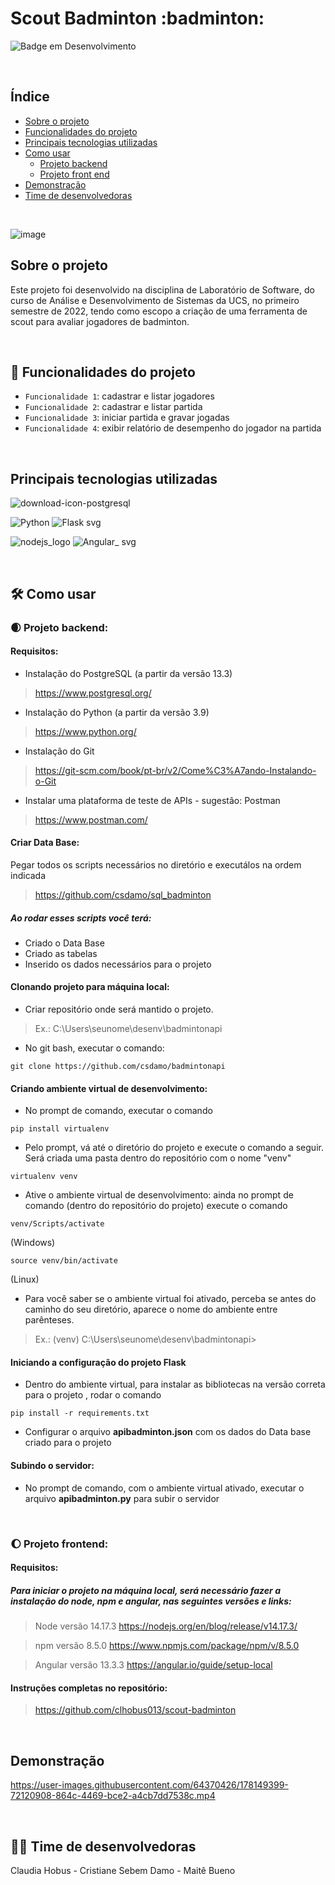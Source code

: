 <h1>Scout Badminton  :badminton: </h1>


![Badge em Desenvolvimento](http://img.shields.io/static/v1?label=status&message=em%20desenvolvimento&color=GREEN&style=flat)


&nbsp;


## Índice 

* [Sobre o projeto](#Sobre-o-projeto)
* [Funcionalidades do projeto](#Funcionalidades-do-projeto)
* [Principais tecnologias utilizadas](#Principais-tecnologias-utilizadas)
* [Como usar](#Como-usar)
  * [Projeto backend](#Projeto-backend)
  * [Projeto front end](#Projeto-frontend)
* [Demonstração](#Demonstração)
* [Time de desenvolvedoras](Time-de-desenvolvedoras)


&nbsp;

![image](https://user-images.githubusercontent.com/64370426/220476327-22075f92-4127-48d2-9c0d-a256fead9a3e.png#vitrinedev)

## Sobre o projeto

Este projeto foi desenvolvido na disciplina de Laboratório de Software, do curso de Análise e Desenvolvimento de Sistemas da UCS, no primeiro semestre de 2022, tendo como escopo a criação de uma ferramenta de scout para avaliar jogadores de badminton.


&nbsp;


## :hammer: Funcionalidades do projeto

- `Funcionalidade 1`: cadastrar e listar jogadores
- `Funcionalidade 2`: cadastrar e listar partida
- `Funcionalidade 3`: iniciar partida e gravar jogadas
- `Funcionalidade 4`: exibir relatório de desempenho do jogador na partida


&nbsp;


## Principais tecnologias utilizadas
![download-icon-postgresql](https://user-images.githubusercontent.com/64370426/178146790-8b3d4bf8-e1db-4adf-a803-357f6a795637.png)

![Python](https://user-images.githubusercontent.com/64370426/178148552-27694dbc-9a49-487c-910a-c89ea1c96a49.png)
![Flask svg](https://user-images.githubusercontent.com/64370426/178146832-f8ee15bd-4b01-4227-a2e7-ff6a81fae06d.png)

![nodejs_logo](https://user-images.githubusercontent.com/64370426/178148545-ee01eed4-0093-4566-8a79-8e57f78904cc.png)
![Angular_ svg](https://user-images.githubusercontent.com/64370426/178146928-20b84988-d027-44ac-bb81-a316ae3d9708.png)


&nbsp;


## 🛠️ Como usar


### :waxing_crescent_moon: Projeto backend:
#### Requisitos:
* Instalação do PostgreSQL (a partir da versão 13.3)
> https://www.postgresql.org/
 
* Instalação do Python (a partir da versão 3.9)
> https://www.python.org/

* Instalação do Git
> https://git-scm.com/book/pt-br/v2/Come%C3%A7ando-Instalando-o-Git
 
* Instalar uma plataforma de teste de APIs - sugestão: Postman
> https://www.postman.com/

#### Criar Data Base:
Pegar todos os scripts necessários no diretório e executálos na ordem indicada
> https://github.com/csdamo/sql_badminton

##### Ao rodar esses scripts você terá:
* Criado o Data Base
* Criado as tabelas
* Inserido os dados necessários para o projeto


#### Clonando projeto para máquina local:

* Criar repositório onde será mantido o projeto. 
> Ex.: C:\Users\seunome\desenv\badmintonapi

* No git bash, executar o comando:
```
git clone https://github.com/csdamo/badmintonapi
```

  
#### Criando ambiente virtual de desenvolvimento:

* No prompt de comando, executar o comando
```
pip install virtualenv
```

* Pelo prompt, vá até o diretório do projeto e execute o comando a seguir. Será criada uma pasta dentro do repositório com o nome "venv"
```
virtualenv venv
``` 


* Ative o ambiente virtual de desenvolvimento: ainda no prompt de comando (dentro do repositório do projeto) execute o comando
```
venv/Scripts/activate 
```
(Windows) 
```
source venv/bin/activate
```
(Linux) 

* Para você saber se o ambiente virtual foi ativado, perceba se antes do caminho do seu diretório, aparece o nome do ambiente entre parênteses. 
> Ex.: (venv) C:\Users\seunome\desenv\badmintonapi>

  

#### Iniciando a configuração do projeto Flask 

* Dentro do ambiente virtual, para instalar as bibliotecas na versão correta para o projeto , rodar o comando
```
pip install -r requirements.txt
```


* Configurar o arquivo **apibadminton.json** com os dados do Data base criado para o projeto

#### Subindo o servidor:

* No prompt de comando, com o ambiente virtual ativado, executar o arquivo **apibadminton.py** para subir o servidor


&nbsp;


### :waxing_gibbous_moon: Projeto frontend:

#### Requisitos:

##### Para iniciar o projeto na máquina local, será necessário fazer a instalação do node, npm e angular, nas seguintes versões e links:

> Node versão 14.17.3 https://nodejs.org/en/blog/release/v14.17.3/

> npm versão 8.5.0 https://www.npmjs.com/package/npm/v/8.5.0

> Angular versão 13.3.3 https://angular.io/guide/setup-local 

#### Instruções completas no repositório:
> https://github.com/clhobus013/scout-badminton


&nbsp;


## Demonstração

https://user-images.githubusercontent.com/64370426/178149399-72120908-864c-4469-bce2-a4cb7dd7538c.mp4


&nbsp;


## 👩‍💻 Time de desenvolvedoras

Claudia Hobus - 
Cristiane Sebem Damo - 
Maitê Bueno
